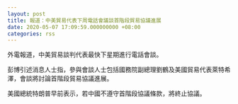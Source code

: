 ```yaml
---
layout: post
title: 報道：中美貿易代表下周電話會議談首階段貿易協議進展
date: 2020-05-07 17:09:59.000000000 +08:00
categories: rss
---
```


外電報道，中美貿易談判代表最快下星期進行電話會談。

彭博引述消息人士指，參與會談人士包括國務院副總理劉鶴及美國貿易代表萊特希澤，會談將討論首階段貿易協議進展。

美國總統特朗普早前表示，若中國不遵守首階段協議條款，將終止協議。
